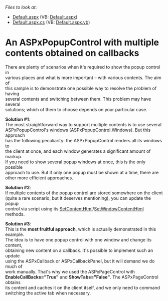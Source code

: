 <!-- default file list -->
*Files to look at*:

* [Default.aspx](./CS/PopupControlContentUpdateOnCallback/Default.aspx) (VB: [Default.aspx](./VB/PopupControlContentUpdateOnCallback/Default.aspx))
* [Default.aspx.cs](./CS/PopupControlContentUpdateOnCallback/Default.aspx.cs) (VB: [Default.aspx.vb](./VB/PopupControlContentUpdateOnCallback/Default.aspx.vb))
<!-- default file list end -->
# An ASPxPopupControl with multiple contents obtained on callbacks


<p>There are plenty of scenarios when it's required to show the popup control in<br /> various places and what is more important – with various contents. The aim of<br /> this sample is to demonstrate one possible way to resolve the problem of having<br /> several contents and switching between them. This problem may have several<br /> solutions; which of them to choose depends on your particular case.</p>
<p><strong>Solution #1</strong>:<br /> The most straightforward way to support multiple contents is to use several<br /> ASPxPopupControl's windows (ASPxPopupControl.Windows). But this approach<br /> has the following peculiarity: the ASPxPopupControl renders all its windows to<br /> the client at once, and each window generates a significant amount of markup.<br /> If you need to show several popup windows at once, this is the only possible<br /> approach to use. But if only one popup must be shown at a time, there are<br /> other more efficient approaches.</p>
<p><strong>Solution #2</strong>:<br /> If multiple contents of the popup control are stored somewhere on the client<br /> (quite a rare scenario, but it deserves mentioning), you can update the popup<br /> control via script using its <a href="https://documentation.devexpress.com/#AspNet/DevExpressWebScriptsASPxClientPopupControlBase_SetContentHtmltopic">SetContentHtml</a>/<a href="https://documentation.devexpress.com/#AspNet/DevExpressWebScriptsASPxClientPopupControl_SetWindowContentHtmltopic">SetWindowContentHtml</a> methods.</p>
<p><strong>Solution #3</strong>:<br /> This is the <strong>most fruitful approach</strong>, which is actually demonstrated in this example.<br /> The idea is to have one popup control with one window and change its content,<br /> obtaining new content on a callback. It's possible to implement such an update<br /> using the ASPxCallback or ASPxCallbackPanel, but it will demand we do much of<br /> work manually. That's why we used the ASPxPageControl with<br /> <strong>EnableCallBacks="True"</strong> and <strong>ShowTabs="False"</strong>. The ASPxPageControl obtains<br /> its content and caches it on the client itself, and we only need to command<br /> switching the active tab when necessary.</p>

<br/>


